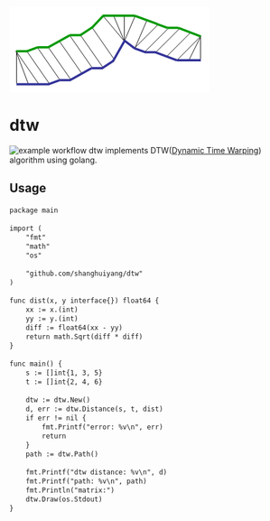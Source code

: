 ![](dtw.png)

# dtw
![example workflow](https://github.com/shanghuiyang/dtw/actions/workflows/ci.yml/badge.svg)
dtw implements DTW([Dynamic Time Warping](https://en.wikipedia.org/wiki/Dynamic_time_warping)) algorithm using golang.

## Usage
```
package main

import (
	"fmt"
	"math"
	"os"

	"github.com/shanghuiyang/dtw"
)

func dist(x, y interface{}) float64 {
	xx := x.(int)
	yy := y.(int)
	diff := float64(xx - yy)
	return math.Sqrt(diff * diff)
}

func main() {
	s := []int{1, 3, 5}
	t := []int{2, 4, 6}

	dtw := dtw.New()
	d, err := dtw.Distance(s, t, dist)
	if err != nil {
		fmt.Printf("error: %v\n", err)
		return
	}
	path := dtw.Path()

	fmt.Printf("dtw distance: %v\n", d)
	fmt.Printf("path: %v\n", path)
	fmt.Println("matrix:")
	dtw.Draw(os.Stdout)
}
```
